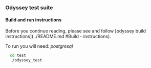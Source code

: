 ### Odyssey test suite

#### Build and run instructions
  Before you continue reading, please see and follow [odyssey build instructions](../README.md #Build - instructions).
    
  To run you will need:
  *postgresql*

```sh
  cd test
  ./odyssey_test
```
